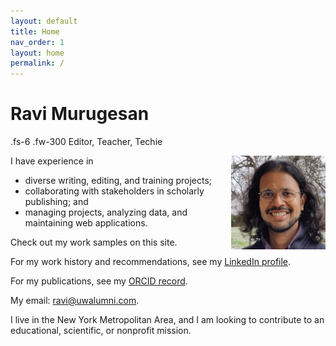 ```yaml
---
layout: default
title: Home
nav_order: 1
layout: home
permalink: /
---
```


# Ravi Murugesan
.fs-6 .fw-300
Editor, Teacher, Techie

<div>
  <img style="float: right; max-width: 30%; margin-left:15px;" src="ravi.jpg">

I have experience in

- diverse writing, editing, and training projects;
- collaborating with stakeholders in scholarly publishing; and
- managing projects, analyzing data, and maintaining web applications.

Check out my work samples on this site.
</div>

For my work history and recommendations, see my [LinkedIn profile](https://www.linkedin.com/in/ravimurugesan/).

For my publications, see my [ORCID record](https://orcid.org/0000-0002-1898-0559).

My email: <ravi@uwalumni.com>.

I live in the New York Metropolitan Area, and I am looking to contribute to an educational, scientific, or nonprofit mission.
